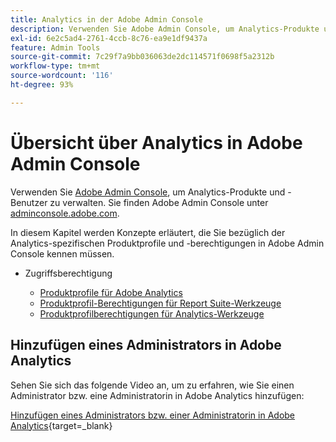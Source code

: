 ```yaml
---
title: Analytics in der Adobe Admin Console
description: Verwenden Sie Adobe Admin Console, um Analytics-Produkte und -Benutzer zu verwalten.
exl-id: 6e2c5ad4-2761-4ccb-8c76-ea9e1df9437a
feature: Admin Tools
source-git-commit: 7c29f7a9bb036063de2dc114571f0698f5a2312b
workflow-type: tm+mt
source-wordcount: '116'
ht-degree: 93%

---
```


# Übersicht über Analytics in Adobe Admin Console

Verwenden Sie [Adobe Admin Console](https://helpx.adobe.com/de/enterprise/using/admin-console.html), um Analytics-Produkte und -Benutzer zu verwalten. Sie finden Adobe Admin Console unter [adminconsole.adobe.com](https://adminconsole.adobe.com/).

In diesem Kapitel werden Konzepte erläutert, die Sie bezüglich der Analytics-spezifischen Produktprofile und -berechtigungen in Adobe Admin Console kennen müssen.

* Zugriffsberechtigung

   * [Produktprofile für Adobe Analytics](/help/admin/admin-console/permissions/product-profile.md)
   * [Produktprofil-Berechtigungen für Report Suite-Werkzeuge](/help/admin/admin-console/permissions/report-suite-tools.md)
   * [Produktprofilberechtigungen für Analytics-Werkzeuge](/help/admin/admin-console/permissions/analytics-tools.md)

## Hinzufügen eines Administrators in Adobe Analytics

Sehen Sie sich das folgende Video an, um zu erfahren, wie Sie einen Administrator bzw. eine Administratorin in Adobe Analytics hinzufügen:

[Hinzufügen eines Administrators bzw. einer Administratorin in Adobe Analytics](https://video.tv.adobe.com/v/37648/?quality=12){target=_blank}
